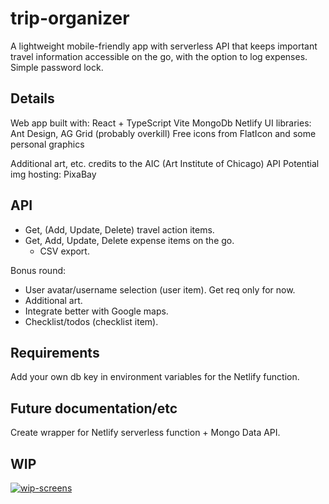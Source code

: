 # trip-organizer
A lightweight mobile-friendly app with serverless API that keeps important travel information accessible on the go, with the option to log expenses. Simple password lock.

## Details
Web app built with:
React + TypeScript
Vite
MongoDb
Netlify
UI libraries: Ant Design, AG Grid (probably overkill)
Free icons from FlatIcon and some personal graphics

Additional art, etc. credits to the AIC (Art Institute of Chicago) API
Potential img hosting: PixaBay

## API
- Get, (Add, Update, Delete) travel action items.
- Get, Add, Update, Delete expense items on the go. 
  - CSV export.

Bonus round:
- User avatar/username selection (user item). Get req only for now.
- Additional art.
- Integrate better with Google maps.
- Checklist/todos (checklist item).

## Requirements
Add your own db key in environment variables for the Netlify function.

## Future documentation/etc
Create wrapper for Netlify serverless function + Mongo Data API.

## WIP
[![wip-screens](https://i.postimg.cc/SKd99wnZ/wip-screens.png)](https://i.postimg.cc/SKd99wnZ/wip-screens.png)
